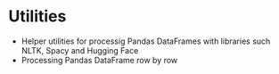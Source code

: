# Utilities
- Helper utilities for processig Pandas DataFrames with libraries such NLTK, Spacy and Hugging Face
- Processing Pandas DataFrame row by row
